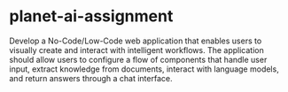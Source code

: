 # planet-ai-assignment
Develop a No-Code/Low-Code web application that enables users to visually create and interact with intelligent workflows. The application should allow users to configure a flow of components that handle user input, extract knowledge from documents, interact with language models, and return answers through a chat interface. 
